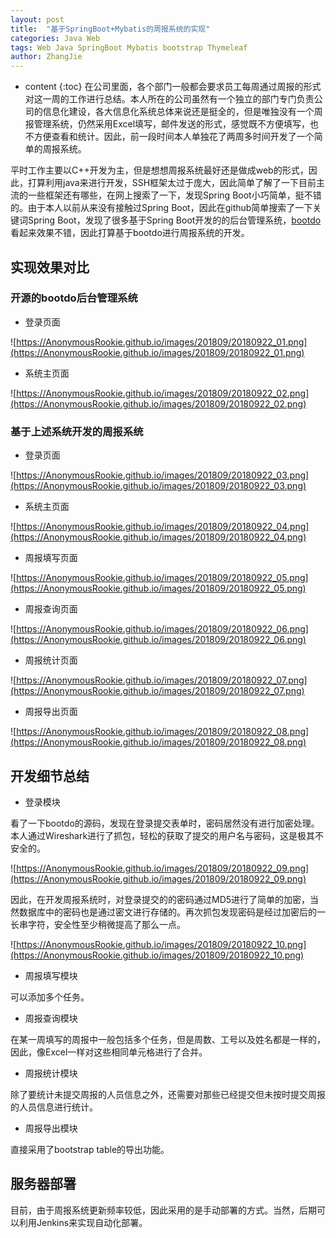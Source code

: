 ```yaml
---
layout: post
title:  "基于SpringBoot+Mybatis的周报系统的实现"
categories: Java Web
tags: Web Java SpringBoot Mybatis bootstrap Thymeleaf
author: ZhangJie
---
```


* content
{:toc}
在公司里面，各个部门一般都会要求员工每周通过周报的形式对这一周的工作进行总结。本人所在的公司虽然有一个独立的部门专门负责公司的信息化建设，各大信息化系统总体来说还是挺全的，但是唯独没有一个周报管理系统，仍然采用Excel填写，邮件发送的形式，感觉既不方便填写，也不方便查看和统计。因此，前一段时间本人单独花了两周多时间开发了一个简单的周报系统。




平时工作主要以C++开发为主，但是想想周报系统最好还是做成web的形式，因此，打算利用java来进行开发，SSH框架太过于庞大，因此简单了解了一下目前主流的一些框架还有哪些，在网上搜索了一下，发现Spring Boot小巧简单，挺不错的。由于本人以前从来没有接触过Spring Boot，因此在github简单搜索了一下关键词Spring Boot，发现了很多基于Spring Boot开发的的后台管理系统，[bootdo](https://github.com/lcg0124/bootdo)看起来效果不错，因此打算基于bootdo进行周报系统的开发。




## 实现效果对比

### 开源的bootdo后台管理系统

- 登录页面

![https://AnonymousRookie.github.io/images/201809/20180922_01.png](https://AnonymousRookie.github.io/images/201809/20180922_01.png)

- 系统主页面

![https://AnonymousRookie.github.io/images/201809/20180922_02.png](https://AnonymousRookie.github.io/images/201809/20180922_02.png)

### 基于上述系统开发的周报系统

- 登录页面

![https://AnonymousRookie.github.io/images/201809/20180922_03.png](https://AnonymousRookie.github.io/images/201809/20180922_03.png)

- 系统主页面

![https://AnonymousRookie.github.io/images/201809/20180922_04.png](https://AnonymousRookie.github.io/images/201809/20180922_04.png)

- 周报填写页面

![https://AnonymousRookie.github.io/images/201809/20180922_05.png](https://AnonymousRookie.github.io/images/201809/20180922_05.png)

- 周报查询页面

![https://AnonymousRookie.github.io/images/201809/20180922_06.png](https://AnonymousRookie.github.io/images/201809/20180922_06.png)

- 周报统计页面

![https://AnonymousRookie.github.io/images/201809/20180922_07.png](https://AnonymousRookie.github.io/images/201809/20180922_07.png)

- 周报导出页面

![https://AnonymousRookie.github.io/images/201809/20180922_08.png](https://AnonymousRookie.github.io/images/201809/20180922_08.png)


## 开发细节总结

- 登录模块

看了一下bootdo的源码，发现在登录提交表单时，密码居然没有进行加密处理。本人通过Wireshark进行了抓包，轻松的获取了提交的用户名与密码，这是极其不安全的。

![https://AnonymousRookie.github.io/images/201809/20180922_09.png](https://AnonymousRookie.github.io/images/201809/20180922_09.png)

因此，在开发周报系统时，对登录提交的的密码通过MD5进行了简单的加密，当然数据库中的密码也是通过密文进行存储的。再次抓包发现密码是经过加密后的一长串字符，安全性至少稍微提高了那么一点。

![https://AnonymousRookie.github.io/images/201809/20180922_10.png](https://AnonymousRookie.github.io/images/201809/20180922_10.png)


- 周报填写模块

可以添加多个任务。


- 周报查询模块

在某一周填写的周报中一般包括多个任务，但是周数、工号以及姓名都是一样的，因此，像Excel一样对这些相同单元格进行了合并。


- 周报统计模块

除了要统计未提交周报的人员信息之外，还需要对那些已经提交但未按时提交周报的人员信息进行统计。


- 周报导出模块

直接采用了bootstrap table的导出功能。


## 服务器部署

目前，由于周报系统更新频率较低，因此采用的是手动部署的方式。当然，后期可以利用Jenkins来实现自动化部署。